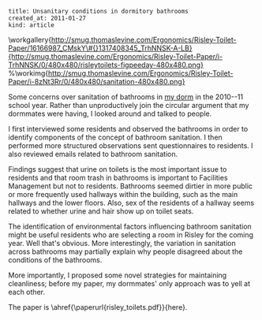 ```
title: Unsanitary conditions in dormitory bathrooms
created_at: 2011-01-27
kind: article
```

\workgallery{http://smug.thomaslevine.com/Ergonomics/Risley-Toilet-Paper/16166987_CMskY\#{}1317408345_TrhNNSK-A-LB}{http://smug.thomaslevine.com/Ergonomics/Risley-Toilet-Paper/i-TrhNNSK/0/480x480/risleytoilets-figpeeday-480x480.png}
%\workimg{http://smug.thomaslevine.com/Ergonomics/Risley-Toilet-Paper/i-8zNt3Rr/0/480x480/sanitation-480x480.png}

Some concerns over sanitation of bathrooms in
[my dorm](http://en.wikipedia.org/wiki/Risley_Residential_College) in the
2010--11 school year. Rather than unproductively join the circular argument
that my dormmates were having, I looked around and talked to people.

I first interviewed some residents and observed the bathrooms in order to
identify components of the concept of bathroom sanitation. I then performed
more structured observations sent questionnaires to residents. I also reviewed
emails related to bathroom sanitation.

Findings suggest that urine on toilets is the most important issue to residents
and that room trash in bathrooms is important to Facilities Management but not
to residents. Bathrooms seemed dirtier in more public or more frequently used
hallways within the building, such as the main hallways and the lower floors.
Also, sex of the residents of a hallway seems related to whether urine and hair
show up on toilet seats.

The identification of environmental factors influencing bathroom sanitation
might be useful residents who are selecting a room in Risley for the coming
year. Well that's obvious. More interestingly, the variation in sanitation
across bathrooms may partially explain why people disagreed about the
conditions of the bathrooms.

More importantly, I proposed some novel strategies for maintaining cleanliness;
before my paper, my dormmates' only approach was to yell at each other.

The paper is \ahref{\paperurl{risley_toilets.pdf}}{here}.

